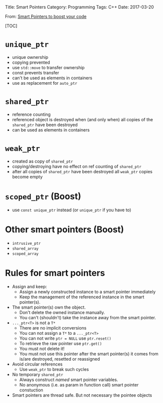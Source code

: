 Title: Smart Pointers
Category: Programming
Tags: C++
Date: 2017-03-20

From:
[Smart Pointers to boost your code](http://www.codeproject.com/Articles/8394/Smart-Pointers-to-boost-your-code)

[TOC]

# `unique_ptr`

- unique ownership
- copying prevented
- use `std::move` to transfer ownership
- const prevents transfer
- can't be used as elements in containers
- use as replacement for `auto_ptr`


# `shared_ptr`

- reference counting
- referenced object is destroyed when (and only when) all copies of the `shared_ptr` have been destroyed
- can be used as elements in containers

# `weak_ptr`

- created as copy of `shared_ptr`
- copying/destroying have no effect on ref counting of `shared_ptr`
- after all copies of `shared_ptr` have been destroyed all `weak_ptr` copies become empty


# `scoped_ptr` (Boost)

- use `const unique_ptr` instead (or `unique_ptr` if you have to)


# Other smart pointers (Boost)

- `intrusive_ptr`
- `shared_array`
- `scoped_array`


# Rules for smart pointers

- Assign and keep:
    - Assign a newly constructed instance to a smart pointer immediately
    - Keep the management of the referenced instance in the smart pointer(s).
- The smart pointer(s) own the object.
    - Don't delete the owned instance manually.
    - You can't (shouldn't) take the instance away from the smart pointer.
- `..._ptr<T>` is not a `T*`
    - There are no implicit conversions
    - You can not assign a `T*` to a `..._ptr<T>`
    - You can not write `ptr = NULL` use `ptr.reset()`
    - To retrieve the raw pointer use `ptr.get()`
    - You must not delete it!
    - You must not use this pointer after the smart pointer(s) it comes from is/are destroyed, resetted or reassigned
- Avoid circular references
    - Use `weak_ptr` to break such cycles
- No temporary `shared_ptr`
    - Always construct *named* smart pointer variables.
    - No anonymous (i.e. as param in function call) smart pointer constuction
- Smart pointers are thread safe. But not necessary the pointee objects

